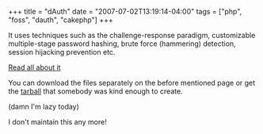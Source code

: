 +++
title = "dAuth"
date = "2007-07-02T13:19:14-04:00"
tags = ["php", "foss", "dauth", "cakephp"]
+++
<p>It uses techniques such as the challenge-response paradigm, customizable multiple-stage password hashing, brute force (hammering) detection, session hijacking prevention etc.</p>

<p><a href="http://bakery.cakephp.org/articles/view/introduction-to-dauth-v0-3" onClick="javascript:urchinTracker('bakery.cakephp.org/articles/view/introduction-to-dauth-v0-3');">Read all about it</a></p>

<p>You can download the files separately on the before mentioned page or get the <a href="http://letthemcodecake.com/learning-cakephp/dauth-v03-tarball/" onClick="javascript:urchinTracker('letthemcodecake.com/learning-cakephp/dauth-v03-tarball/');">tarball</a> that somebody was kind enough to create.<br />

(damn I'm lazy today)</p>

<p>I don't maintain this any more!</p>
